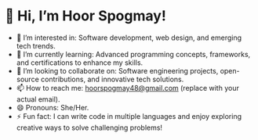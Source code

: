 # 👋 Hi, I’m Hoor Spogmay!

- 👀 I’m interested in: Software development, web design, and emerging tech trends.  
- 🌱 I’m currently learning: Advanced programming concepts, frameworks, and certifications to enhance my skills.  
- 💞️ I’m looking to collaborate on: Software engineering projects, open-source contributions, and innovative tech solutions.  
- 📫 How to reach me: hoorspogmay48@gmail.com (replace with your actual email).  
- 😄 Pronouns: She/Her.  
- ⚡ Fun fact: I can write code in multiple languages and enjoy exploring creative ways to solve challenging problems!  

<!---
hoorspogmay/hoorspogmay is a ✨ special ✨ repository because its `README.md` (this file) appears on your GitHub profile.
You can click the Preview link to take a look at your changes.
--->
